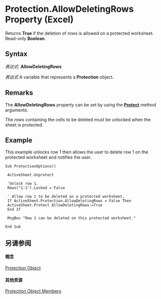 
# Protection.AllowDeletingRows Property (Excel)

Returns  **True** if the deletion of rows is allowed on a protected worksheet. Read-only **Boolean**.


## Syntax

 _表达式_. **AllowDeletingRows**

 _表达式_ A variable that represents a **Protection** object.


## Remarks

The  **AllowDeletingRows** property can be set by using the **[Protect](ed517a80-eea9-4268-5fbc-69c659beac0e.md)** method arguments.

The rows containing the cells to be deleted must be unlocked when the sheet is protected.


## Example

This example unlocks row 1 then allows the user to delete row 1 on the protected worksheet and notifies the user.


```
Sub ProtectionOptions() 
 
 ActiveSheet.Unprotect 
 
 'Unlock row 1. 
 Rows("1:1").Locked = False 
 
 ' Allow row 1 to be deleted on a protected worksheet. 
 If ActiveSheet.Protection.AllowDeletingRows = False Then 
 ActiveSheet.Protect AllowDeletingRows:=True 
 End If 
 
 MsgBox "Row 1 can be deleted on this protected worksheet." 
 
End Sub
```


## 另请参阅


#### 概念


[Protection Object](dc13a9dd-bd19-daa2-5093-7182917d5bde.md)
#### 其他资源


[Protection Object Members](http://msdn.microsoft.com/library/c916b830-ed4c-3c9d-5cbd-245e32504076%28Office.15%29.aspx)